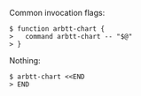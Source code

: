 Common invocation flags:

    $ function arbtt-chart {
    >   command arbtt-chart -- "$@"
    > }

Nothing:

    $ arbtt-chart <<END
    > END

